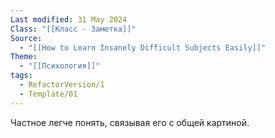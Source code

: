 ```yaml
---
Last modified: 31 May 2024
Class: "[[Класс - Заметка]]"
Source:
  - "[[How to Learn Insanely Difficult Subjects Easily]]"
Theme:
  - "[[Психология]]"
tags:
  - RefactorVersion/1
  - Template/01
---
```

Частное легче понять, связывая его с общей картиной.